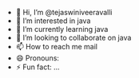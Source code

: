 - 👋 Hi, I’m @tejaswiniveeravalli
- 👀 I’m interested in java
- 🌱 I’m currently learning java
- 💞️ I’m looking to collaborate on java
- 📫 How to reach me mail
- 😄 Pronouns: 
- ⚡ Fun fact: ...

<!---
tejaswiniveeravalli/tejaswiniveeravalli is a ✨ special ✨ repository because its `README.md` (this file) appears on your GitHub profile.
You can click the Preview link to take a look at your changes.
--->
